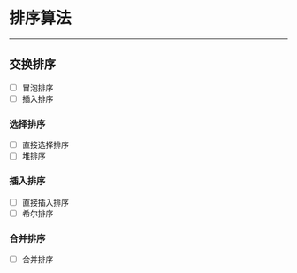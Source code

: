 # 排序算法
------
## 交换排序
- [ ] 冒泡排序
- [ ] 插入排序
        
### 选择排序
- [ ] 直接选择排序
- [ ] 堆排序
 
### 插入排序
- [ ] 直接插入排序
- [ ] 希尔排序

### 合并排序
- [ ] 合并排序
